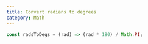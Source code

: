 ```yaml
---
title: Convert radians to degrees
category: Math
---
```


```js
const radsToDegs = (rad) => (rad * 180) / Math.PI;
```
